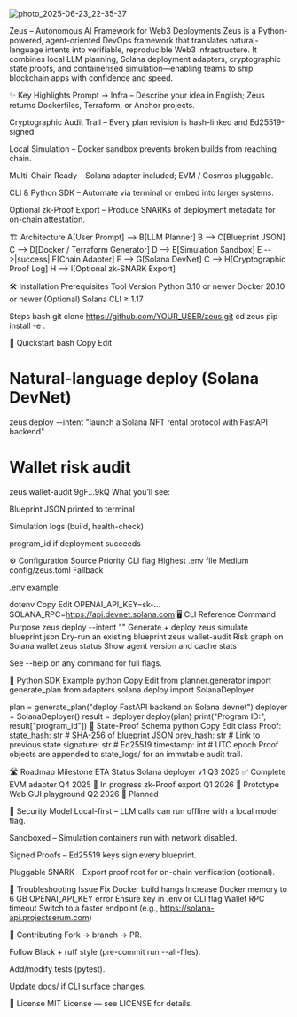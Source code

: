 ![photo_2025-06-23_22-35-37](https://github.com/user-attachments/assets/84d8bb21-7b75-4206-8465-2f41c21fbe4d)

Zeus – Autonomous AI Framework for Web3 Deployments
Zeus is a Python-powered, agent-oriented DevOps framework that translates natural-language intents into verifiable, reproducible Web3 infrastructure.
It combines local LLM planning, Solana deployment adapters, cryptographic state proofs, and containerised simulation—enabling teams to ship blockchain apps with confidence and speed.

✨ Key Highlights
Prompt → Infra – Describe your idea in English; Zeus returns Dockerfiles, Terraform, or Anchor projects.

Cryptographic Audit Trail – Every plan revision is hash-linked and Ed25519-signed.

Local Simulation – Docker sandbox prevents broken builds from reaching chain.

Multi-Chain Ready – Solana adapter included; EVM / Cosmos pluggable.

CLI & Python SDK – Automate via terminal or embed into larger systems.

Optional zk-Proof Export – Produce SNARKs of deployment metadata for on-chain attestation.

🏗️ Architecture
  A[User Prompt] --> B[LLM Planner]
  B --> C[Blueprint JSON]
  C --> D[Docker / Terraform Generator]
  D --> E[Simulation Sandbox]
  E -->|success| F[Chain Adapter]
  F --> G[Solana DevNet]
  C --> H[Cryptographic Proof Log]
  H --> I[Optional zk-SNARK Export]

  🛠️ Installation
Prerequisites
Tool	Version
Python	3.10 or newer
Docker	20.10 or newer
(Optional) Solana CLI	≥ 1.17

Steps
bash
git clone https://github.com/YOUR_USER/zeus.git
cd zeus
pip install -e .

🚀 Quickstart
bash
Copy
Edit
# Natural-language deploy (Solana DevNet)
zeus deploy --intent "launch a Solana NFT rental protocol with FastAPI backend"

# Wallet risk audit
zeus wallet-audit 9gF...9kQ
What you’ll see:

Blueprint JSON printed to terminal

Simulation logs (build, health-check)

program_id if deployment succeeds

⚙️ Configuration
Source	Priority
CLI flag	Highest
.env file	Medium
config/zeus.toml	Fallback

.env example:

dotenv
Copy
Edit
OPENAI_API_KEY=sk-...
SOLANA_RPC=https://api.devnet.solana.com
🖥️ CLI Reference
Command	Purpose
zeus deploy --intent "<text>"	Generate + deploy
zeus simulate blueprint.json	Dry-run an existing blueprint
zeus wallet-audit <pubkey>	Risk graph on Solana wallet
zeus status	Show agent version and cache stats

See --help on any command for full flags.

🐍 Python SDK Example
python
Copy
Edit
from planner.generator import generate_plan
from adapters.solana.deploy import SolanaDeployer

plan = generate_plan("deploy FastAPI backend on Solana devnet")
deployer = SolanaDeployer()
result = deployer.deploy(plan)
print("Program ID:", result["program_id"])
🔏 State-Proof Schema
python
Copy
Edit
class Proof:
    state_hash: str     # SHA-256 of blueprint JSON
    prev_hash: str      # Link to previous state
    signature: str      # Ed25519
    timestamp: int      # UTC epoch
Proof objects are appended to state_logs/ for an immutable audit trail.

🛣️ Roadmap
Milestone	ETA	Status
Solana deployer v1	Q3 2025	✅ Complete
EVM adapter	Q4 2025	🔄 In progress
zk-Proof export	Q1 2026	🧪 Prototype
Web GUI playground	Q2 2026	🚧 Planned

🔐 Security Model
Local-first – LLM calls can run offline with a local model flag.

Sandboxed – Simulation containers run with network disabled.

Signed Proofs – Ed25519 keys sign every blueprint.

Pluggable SNARK – Export proof root for on-chain verification (optional).

🧩 Troubleshooting
Issue	Fix
Docker build hangs	Increase Docker memory to 6 GB
OPENAI_API_KEY error	Ensure key in .env or CLI flag
Wallet RPC timeout	Switch to a faster endpoint (e.g., https://solana-api.projectserum.com)

🤝 Contributing
Fork → branch → PR.

Follow Black + ruff style (pre-commit run --all-files).

Add/modify tests (pytest).

Update docs/ if CLI surface changes.

📜 License
MIT License — see LICENSE for details.

